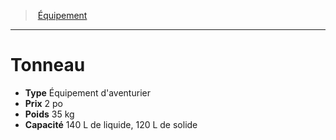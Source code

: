 ﻿---
!Equipment
Type: Équipement d'aventurier
Price: 2 po
Weight: 35 kg
Capacity: 140 L de liquide, 120 L de solide
Id: equipment_hd.md#tonneau
ParentLink: equipment_hd.md#Équipement
Name: Tonneau
ParentName: Équipement
NameLevel: 1
---
> [Équipement](hd_equipment.md)

---

# Tonneau

- **Type** Équipement d'aventurier
- **Prix** 2 po
- **Poids** 35 kg
- **Capacité** 140 L de liquide, 120 L de solide

